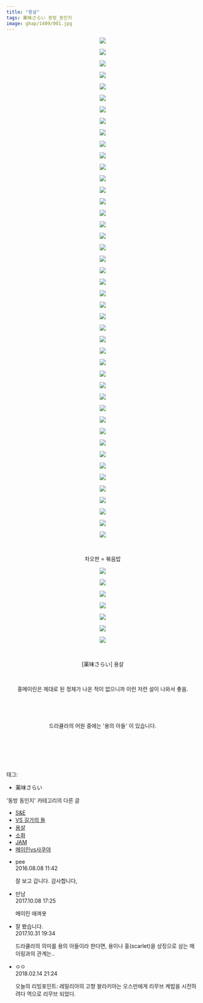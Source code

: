 ```yaml
---
title: "용살"
tags: 薬味さらい 동방_동인지
image: ghap/1409/001.jpg
---
```

<div class="article">
<p style="text-align: center; clear: none; float: none;"><img src="{{ site.nasurl }}/ghap/1409/001.jpg"/></p>
<p style="text-align: center; clear: none; float: none;"><img src="{{ site.nasurl }}/ghap/1409/002.jpg"/></p>
<p style="text-align: center; clear: none; float: none;"><img src="{{ site.nasurl }}/ghap/1409/003.jpg"/></p>
<p style="text-align: center; clear: none; float: none;"><img src="{{ site.nasurl }}/ghap/1409/004.jpg"/></p>
<p style="text-align: center; clear: none; float: none;"><img src="{{ site.nasurl }}/ghap/1409/005.jpg"/></p>
<p style="text-align: center; clear: none; float: none;"><img src="{{ site.nasurl }}/ghap/1409/006.jpg"/></p>
<p style="text-align: center; clear: none; float: none;"><img src="{{ site.nasurl }}/ghap/1409/007.jpg"/></p>
<p style="text-align: center; clear: none; float: none;"><img src="{{ site.nasurl }}/ghap/1409/008.jpg"/></p>
<p style="text-align: center; clear: none; float: none;"><img src="{{ site.nasurl }}/ghap/1409/009.jpg"/></p>
<p style="text-align: center; clear: none; float: none;"><img src="{{ site.nasurl }}/ghap/1409/010.jpg"/></p>
<p style="text-align: center; clear: none; float: none;"><img src="{{ site.nasurl }}/ghap/1409/011.jpg"/></p>
<p style="text-align: center; clear: none; float: none;"><img src="{{ site.nasurl }}/ghap/1409/012.jpg"/></p>
<p style="text-align: center; clear: none; float: none;"><img src="{{ site.nasurl }}/ghap/1409/013.jpg"/></p>
<p style="text-align: center; clear: none; float: none;"><img src="{{ site.nasurl }}/ghap/1409/014.jpg"/></p>
<p style="text-align: center; clear: none; float: none;"><img src="{{ site.nasurl }}/ghap/1409/015.jpg"/></p>
<p style="text-align: center; clear: none; float: none;"><img src="{{ site.nasurl }}/ghap/1409/016.jpg"/></p>
<p style="text-align: center; clear: none; float: none;"><img src="{{ site.nasurl }}/ghap/1409/017.jpg"/></p>
<p style="text-align: center; clear: none; float: none;"><img src="{{ site.nasurl }}/ghap/1409/018.jpg"/></p>
<p style="text-align: center; clear: none; float: none;"><img src="{{ site.nasurl }}/ghap/1409/019.jpg"/></p>
<p style="text-align: center; clear: none; float: none;"><img src="{{ site.nasurl }}/ghap/1409/020.jpg"/></p>
<p style="text-align: center; clear: none; float: none;"><img src="{{ site.nasurl }}/ghap/1409/021.jpg"/></p>
<p style="text-align: center; clear: none; float: none;"><img src="{{ site.nasurl }}/ghap/1409/022.jpg"/></p>
<p style="text-align: center; clear: none; float: none;"><img src="{{ site.nasurl }}/ghap/1409/023.jpg"/></p>
<p style="text-align: center; clear: none; float: none;"><img src="{{ site.nasurl }}/ghap/1409/024.jpg"/></p>
<p style="text-align: center; clear: none; float: none;"><img src="{{ site.nasurl }}/ghap/1409/025.jpg"/></p>
<p style="text-align: center; clear: none; float: none;"><img src="{{ site.nasurl }}/ghap/1409/026.jpg"/></p>
<p style="text-align: center; clear: none; float: none;"><img src="{{ site.nasurl }}/ghap/1409/027.jpg"/></p>
<p style="text-align: center; clear: none; float: none;"><img src="{{ site.nasurl }}/ghap/1409/028.jpg"/></p>
<p style="text-align: center; clear: none; float: none;"><img src="{{ site.nasurl }}/ghap/1409/029.jpg"/></p>
<p style="text-align: center; clear: none; float: none;"><img src="{{ site.nasurl }}/ghap/1409/030.jpg"/></p>
<p style="text-align: center; clear: none; float: none;"><img src="{{ site.nasurl }}/ghap/1409/031.jpg"/></p>
<p style="text-align: center; clear: none; float: none;"><img src="{{ site.nasurl }}/ghap/1409/032.jpg"/></p>
<p style="text-align: center; clear: none; float: none;"><img src="{{ site.nasurl }}/ghap/1409/033.jpg"/></p>
<p style="text-align: center; clear: none; float: none;"><img src="{{ site.nasurl }}/ghap/1409/034.jpg"/></p>
<p style="text-align: center; clear: none; float: none;"><img src="{{ site.nasurl }}/ghap/1409/035.jpg"/></p>
<p style="text-align: center; clear: none; float: none;"><img src="{{ site.nasurl }}/ghap/1409/036.jpg"/></p>
<p style="text-align: center; clear: none; float: none;"><img src="{{ site.nasurl }}/ghap/1409/037.jpg"/></p>
<p style="text-align: center; clear: none; float: none;"><img src="{{ site.nasurl }}/ghap/1409/038.jpg"/></p>
<p style="text-align: center; clear: none; float: none;"><img src="{{ site.nasurl }}/ghap/1409/039.jpg"/></p>
<p style="text-align: center; clear: none; float: none;"><img src="{{ site.nasurl }}/ghap/1409/040.jpg"/></p>
<p style="text-align: center; clear: none; float: none;"><img src="{{ site.nasurl }}/ghap/1409/041.jpg"/></p>
<p style="text-align: center; clear: none; float: none;"><img src="{{ site.nasurl }}/ghap/1409/042.jpg"/></p>
<p style="text-align: center; clear: none; float: none;"><img src="{{ site.nasurl }}/ghap/1409/043.jpg"/></p>
<p style="text-align: center; clear: none; float: none;"><img src="{{ site.nasurl }}/ghap/1409/044.jpg"/></p>
<p style="text-align: center; clear: none; float: none;"><br/></p>
<p style="text-align: center; clear: none; float: none;">차오판 = 볶음밥</p>
<p style="text-align: center; clear: none; float: none;"><img src="{{ site.nasurl }}/ghap/1409/045.jpg"/></p>
<p style="text-align: center; clear: none; float: none;"><img src="{{ site.nasurl }}/ghap/1409/046.jpg"/></p>
<p style="text-align: center; clear: none; float: none;"><img src="{{ site.nasurl }}/ghap/1409/047.jpg"/></p>
<p style="text-align: center; clear: none; float: none;"><img src="{{ site.nasurl }}/ghap/1409/048.jpg"/></p>
<p style="text-align: center; clear: none; float: none;"><img src="{{ site.nasurl }}/ghap/1409/049.jpg"/></p>
<p style="text-align: center; clear: none; float: none;"><img src="{{ site.nasurl }}/ghap/1409/050.jpg"/></p>
<p style="text-align: center; clear: none; float: none;"><img src="{{ site.nasurl }}/ghap/1409/051.jpg"/></p>
<p style="text-align: center; clear: none; float: none;"><br/></p>
<p style="text-align: center; clear: none; float: none;">[薬味さらい] 용살</p>
<p style="text-align: center; clear: none; float: none;"><br/></p>
<p style="text-align: center; clear: none; float: none;">홍메이린은 제대로 된 정체가 나온 적이 없으니까 이런 저런 설이 나와서 좋음.</p>
<p style="text-align: center; clear: none; float: none;"><br/></p>
<p style="text-align: center; clear: none; float: none;"><br/></p>
<p style="text-align: center; clear: none; float: none;">드라큘라의 어원 중에는 '용의 아들' 이 있습니다.</p>
<p style="text-align: center; clear: none; float: none;"><br/></p>
<p style="text-align: center; clear: none; float: none;"><br/></p>
<p><br/></p>
</div><div class="tagTrail">
<p>태그: </p>
<ul>
<li>薬味さらい</li>
</ul>
</div><div class="another">
<p>'동방 동인지' 카테고리의 다른 글</p>
<ul>
<li><a href="/2016-08-08-ghap_1411">S&amp;E</a></li>
<li><a href="/2016-08-08-ghap_1410">VS 길가의 돌</a></li>
<li><a href="/2016-08-08-ghap_1409">용살</a></li>
<li><a href="/2016-08-08-ghap_1408">소화</a></li>
<li><a href="/2016-08-08-ghap_1407">JAM</a></li>
<li><a href="/2016-08-08-ghap_1406">메이린vs사쿠야</a></li>
</ul>
</div><div class="cb_module cb_fluid">
<div class="cb_wrt cb_profile">
<div class="comment">
<ul>
<li class="cb_thumb_off" id="comment14776524">
<div class="cb_comment_area">
<div class="cb_info_area">
<div class="cb_section">
<span class="cb_nick_name">pee</span>
</div>
<div class="cb_section">
<span class="cb_date">2016.08.08 11:42 </span>
</div>
</div>
<div class="cb_dsc_comment">
<p class="cb_dsc">
											잘 보고 갑니다. 감사합니다,
										</p>
</div>
</div></li>
<li class="cb_thumb_off" id="comment15100540">
<div class="cb_comment_area">
<div class="cb_info_area">
<div class="cb_section">
<span class="cb_nick_name">만남</span>
</div>
<div class="cb_section">
<span class="cb_date">2017.10.08 17:25 </span>
</div>
</div>
<div class="cb_dsc_comment">
<p class="cb_dsc">
											메이린 애껴욧
										</p>
</div>
</div></li>
<li class="cb_thumb_off" id="comment15119051">
<div class="cb_comment_area">
<div class="cb_info_area">
<div class="cb_section">
<span class="cb_nick_name">잘 봤습니다.</span>
</div>
<div class="cb_section">
<span class="cb_date">2017.10.31 19:34 </span>
</div>
</div>
<div class="cb_dsc_comment">
<p class="cb_dsc">
											드라큘라의 의미를 용의 아들이라 한다면, 용이나 홍(scarlet)을 상징으로 삼는 메이링과의 관계는..
										</p>
</div>
</div></li>
<li class="cb_thumb_off" id="comment15199749">
<div class="cb_comment_area">
<div class="cb_info_area">
<div class="cb_section">
<span class="cb_nick_name">ㅇㅇ</span>
</div>
<div class="cb_section">
<span class="cb_date">2018.02.14 21:24 </span>
</div>
</div>
<div class="cb_dsc_comment">
<p class="cb_dsc">
											오늘의 리빙포인트: 레밀리아의 고향 왈라키아는 오스만에게 리무브 케밥을 시전하려다 역으로 리무브 되었다.
										</p>
</div>
</div></li>
</ul>
</div>
</div><!-- commentList close -->
</div>
<br/>
<p id="refer"></p>
<br/>
